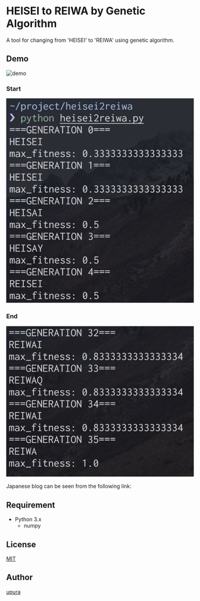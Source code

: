HEISEI to REIWA by Genetic Algorithm
===
A tool for changing from 'HEISEI' to 'REIWA' using genetic algorithm.

## Demo
![demo](figs/demo.gif)

### Start
![start](figs/start.png)

### End
![end](figs/end.png)

Japanese blog can be seen from the following link:  

## Requirement
- Python 3.x
    - numpy

## License

[MIT](LICENSE)

## Author

[upura](https://github.com/upura)
